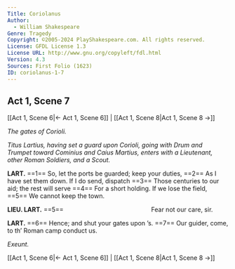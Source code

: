```yaml
---
Title: Coriolanus
Author: 
  - William Shakespeare
Genre: Tragedy
Copyright: ©2005-2024 PlayShakespeare.com. All rights reserved.
License: GFDL License 1.3
License URL: http://www.gnu.org/copyleft/fdl.html
Version: 4.3
Sources: First Folio (1623)
ID: coriolanus-1-7
---
```


## Act 1, Scene 7
[[Act 1, Scene 6|← Act 1, Scene 6]] | [[Act 1, Scene 8|Act 1, Scene 8 →]]

*The gates of Corioli.*

*Titus Lartius, having set a guard upon Corioli, going with Drum and Trumpet toward Cominius and Caius Martius, enters with a Lieutenant, other Roman Soldiers, and a Scout.*

**LART.**
==1== So, let the ports be guarded; keep your duties,
==2== As I have set them down. If I do send, dispatch
==3== Those centuries to our aid; the rest will serve
==4== For a short holding. If we lose the field,
==5== We cannot keep the town.

**LIEU. LART.**
==5==               Fear not our care, sir.

**LART.**
==6== Hence; and shut your gates upon ’s.
==7== Our guider, come, to th’ Roman camp conduct us.

*Exeunt.*

[[Act 1, Scene 6|← Act 1, Scene 6]] | [[Act 1, Scene 8|Act 1, Scene 8 →]]